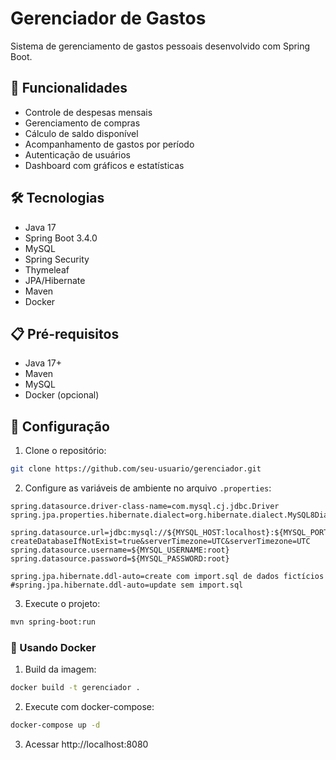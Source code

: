 # Gerenciador de Gastos

Sistema de gerenciamento de gastos pessoais desenvolvido com Spring Boot.

## 🚀 Funcionalidades

- Controle de despesas mensais
- Gerenciamento de compras
- Cálculo de saldo disponível
- Acompanhamento de gastos por período
- Autenticação de usuários
- Dashboard com gráficos e estatísticas

## 🛠️ Tecnologias

- Java 17
- Spring Boot 3.4.0
- MySQL
- Spring Security
- Thymeleaf
- JPA/Hibernate
- Maven
- Docker

## 📋 Pré-requisitos

- Java 17+
- Maven
- MySQL
- Docker (opcional)

## 🔧 Configuração

1. Clone o repositório:
```bash
git clone https://github.com/seu-usuario/gerenciador.git
```

2. Configure as variáveis de ambiente no arquivo `.properties`:

```properties
spring.datasource.driver-class-name=com.mysql.cj.jdbc.Driver
spring.jpa.properties.hibernate.dialect=org.hibernate.dialect.MySQL8Dialect

spring.datasource.url=jdbc:mysql://${MYSQL_HOST:localhost}:${MYSQL_PORT:3306}/${MYSQL_DATABASE:manager}?createDatabaseIfNotExist=true&serverTimezone=UTC&serverTimezone=UTC
spring.datasource.username=${MYSQL_USERNAME:root}
spring.datasource.password=${MYSQL_PASSWORD:root}

spring.jpa.hibernate.ddl-auto=create com import.sql de dados fictícios
#spring.jpa.hibernate.ddl-auto=update sem import.sql
```

3. Execute o projeto:
```bash
mvn spring-boot:run
```

### 🐳 Usando Docker

1. Build da imagem:
```bash
docker build -t gerenciador .
```

2. Execute com docker-compose:
```bash
docker-compose up -d
```
3. Acessar http://localhost:8080

